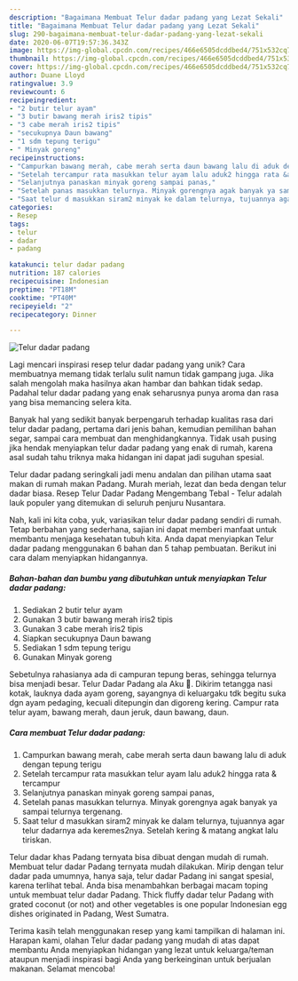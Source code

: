 ```yaml
---
description: "Bagaimana Membuat Telur dadar padang yang Lezat Sekali"
title: "Bagaimana Membuat Telur dadar padang yang Lezat Sekali"
slug: 290-bagaimana-membuat-telur-dadar-padang-yang-lezat-sekali
date: 2020-06-07T19:57:36.343Z
image: https://img-global.cpcdn.com/recipes/466e6505dcddbed4/751x532cq70/telur-dadar-padang-foto-resep-utama.jpg
thumbnail: https://img-global.cpcdn.com/recipes/466e6505dcddbed4/751x532cq70/telur-dadar-padang-foto-resep-utama.jpg
cover: https://img-global.cpcdn.com/recipes/466e6505dcddbed4/751x532cq70/telur-dadar-padang-foto-resep-utama.jpg
author: Duane Lloyd
ratingvalue: 3.9
reviewcount: 6
recipeingredient:
- "2 butir telur ayam"
- "3 butir bawang merah iris2 tipis"
- "3 cabe merah iris2 tipis"
- "secukupnya Daun bawang"
- "1 sdm tepung terigu"
- " Minyak goreng"
recipeinstructions:
- "Campurkan bawang merah, cabe merah serta daun bawang lalu di aduk dengan tepung terigu"
- "Setelah tercampur rata masukkan telur ayam lalu aduk2 hingga rata &amp; tercampur"
- "Selanjutnya panaskan minyak goreng sampai panas,"
- "Setelah panas masukkan telurnya. Minyak gorengnya agak banyak ya sampai telurnya tergenang."
- "Saat telur d masukkan siram2 minyak ke dalam telurnya, tujuannya agar telur dadarnya ada keremes2nya. Setelah kering &amp; matang angkat lalu tiriskan."
categories:
- Resep
tags:
- telur
- dadar
- padang

katakunci: telur dadar padang 
nutrition: 187 calories
recipecuisine: Indonesian
preptime: "PT18M"
cooktime: "PT40M"
recipeyield: "2"
recipecategory: Dinner

---
```



![Telur dadar padang](https://img-global.cpcdn.com/recipes/466e6505dcddbed4/751x532cq70/telur-dadar-padang-foto-resep-utama.jpg)

Lagi mencari inspirasi resep telur dadar padang yang unik? Cara membuatnya memang tidak terlalu sulit namun tidak gampang juga. Jika salah mengolah maka hasilnya akan hambar dan bahkan tidak sedap. Padahal telur dadar padang yang enak seharusnya punya aroma dan rasa yang bisa memancing selera kita.

Banyak hal yang sedikit banyak berpengaruh terhadap kualitas rasa dari telur dadar padang, pertama dari jenis bahan, kemudian pemilihan bahan segar, sampai cara membuat dan menghidangkannya. Tidak usah pusing jika hendak menyiapkan telur dadar padang yang enak di rumah, karena asal sudah tahu triknya maka hidangan ini dapat jadi suguhan spesial.

Telur dadar padang seringkali jadi menu andalan dan pilihan utama saat makan di rumah makan Padang. Murah meriah, lezat dan beda dengan telur dadar biasa. Resep Telur Dadar Padang Mengembang Tebal - Telur adalah lauk populer yang ditemukan di seluruh penjuru Nusantara.


Nah, kali ini kita coba, yuk, variasikan telur dadar padang sendiri di rumah. Tetap berbahan yang sederhana, sajian ini dapat memberi manfaat untuk membantu menjaga kesehatan tubuh kita. Anda dapat menyiapkan Telur dadar padang menggunakan 6 bahan dan 5 tahap pembuatan. Berikut ini cara dalam menyiapkan hidangannya.

<!--inarticleads1-->

##### Bahan-bahan dan bumbu yang dibutuhkan untuk menyiapkan Telur dadar padang:

1. Sediakan 2 butir telur ayam
1. Gunakan 3 butir bawang merah iris2 tipis
1. Gunakan 3 cabe merah iris2 tipis
1. Siapkan secukupnya Daun bawang
1. Sediakan 1 sdm tepung terigu
1. Gunakan  Minyak goreng


Sebetulnya rahasianya ada di campuran tepung beras, sehingga telurnya bisa menjadi besar. Telur Dadar Padang ala Aku 🤗. Dikirim tetangga nasi kotak, lauknya dada ayam goreng, sayangnya di keluargaku tdk begitu suka dgn ayam pedaging, kecuali ditepungin dan digoreng kering. Campur rata telur ayam, bawang merah, daun jeruk, daun bawang, daun. 

<!--inarticleads2-->

##### Cara membuat Telur dadar padang:

1. Campurkan bawang merah, cabe merah serta daun bawang lalu di aduk dengan tepung terigu
1. Setelah tercampur rata masukkan telur ayam lalu aduk2 hingga rata &amp; tercampur
1. Selanjutnya panaskan minyak goreng sampai panas,
1. Setelah panas masukkan telurnya. Minyak gorengnya agak banyak ya sampai telurnya tergenang.
1. Saat telur d masukkan siram2 minyak ke dalam telurnya, tujuannya agar telur dadarnya ada keremes2nya. Setelah kering &amp; matang angkat lalu tiriskan.


Telur dadar khas Padang ternyata bisa dibuat dengan mudah di rumah. Membuat telur dadar Padang ternyata mudah dilakukan. Mirip dengan telur dadar pada umumnya, hanya saja, telur dadar Padang ini sangat spesial, karena terlihat tebal. Anda bisa menambahkan berbagai macam toping untuk membuat telur dadar Padang. Thick fluffy dadar telur Padang with grated coconut (or not) and other vegetables is one popular Indonesian egg dishes originated in Padang, West Sumatra. 

Terima kasih telah menggunakan resep yang kami tampilkan di halaman ini. Harapan kami, olahan Telur dadar padang yang mudah di atas dapat membantu Anda menyiapkan hidangan yang lezat untuk keluarga/teman ataupun menjadi inspirasi bagi Anda yang berkeinginan untuk berjualan makanan. Selamat mencoba!
